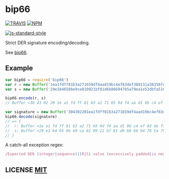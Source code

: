 # bip66

[![TRAVIS](https://secure.travis-ci.org/bitcoinjs/bip66.png)](http://travis-ci.org/bitcoinjs/bip66)
[![NPM](http://img.shields.io/npm/v/bip66.svg)](https://www.npmjs.org/package/bip66)

[![js-standard-style](https://cdn.rawgit.com/feross/standard/master/badge.svg)](https://github.com/feross/standard)

Strict DER signature encoding/decoding.

See [bip66](https://github.com/bitcoin/bips/blob/master/bip-0066.mediawiki).


## Example

``` javascript
var bip66 = require('bip66')
var r = new Buffer('1ea1fdff81b3a271659df4aad19bc4ef83def389131a36358fe64b245632e777', 'hex')
var s = new Buffer('29e164658be9ce810921bf81d6b86694785a79ea1e52dbfa5105148d1f0bc1', 'hex')

bip66.encode(r, s)
// Buffer <30 43 02 20 1e a1 fd ff 81 b3 a2 71 65 9d f4 aa d1 9b c4 ef 83 de f3 89 13 1a 36 35 8f e6 4b 24 56 32 e7 77 02 1f 29 e1 64 65 8b e9 ce 81 09 21 bf 81 d6 b8 66 94 78 5a 79 ea 1e 52 db fa 51 05 14 8d 1f 0b c1>

var signature = new Buffer('304302201ea1fdff81b3a271659df4aad19bc4ef83def389131a36358fe64b245632e777021f29e164658be9ce810921bf81d6b86694785a79ea1e52dbfa5105148d1f0bc1', 'hex')
bip66.decode(signature)
// => {
//	r: Buffer <1e a1 fd ff 81 b3 a2 71 65 9d f4 aa d1 9b c4 ef 83 de f3 89 13 1a 36 35 8f e6 4b 24 56 32 e7 77>,
//	s: Buffer <29 e1 64 65 8b e9 ce 81 09 21 bf 81 d6 b8 66 94 78 5a 79 ea 1e 52 db fa 51 05 14 8d 1f 0b c1>
// }
```

A catch-all exception regex:
``` javascript
/Expected DER (integer|sequence)|(R|S) value (excessively padded|is negative)|(R|S|DER sequence) length is (zero|too short|too long|invalid)/
```

## LICENSE [MIT](LICENSE)
